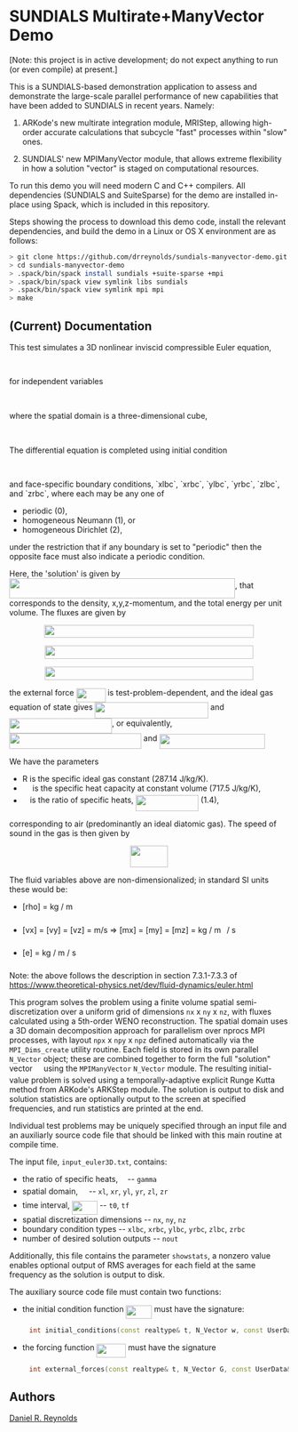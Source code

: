 # SUNDIALS Multirate+ManyVector Demo

[Note: this project is in active development; do not expect anything to run (or even compile) at present.]

This is a SUNDIALS-based demonstration application to assess and demonstrate the large-scale parallel performance of new capabilities that have been added to SUNDIALS in recent years.  Namely:

1. ARKode's new multirate integration module, MRIStep, allowing high-order accurate calculations that subcycle "fast" processes within "slow" ones.

2. SUNDIALS' new MPIManyVector module, that allows extreme flexibility in how a solution "vector" is staged on computational resources.

To run this demo you will need modern C and C++ compilers.  All dependencies (SUNDIALS and SuiteSparse) for the demo are installed in-place using Spack, which is included in this repository.

Steps showing the process to download this demo code, install the relevant dependencies, and build the demo in a Linux or OS X environment are as follows:

```bash
> git clone https://github.com/drreynolds/sundials-manyvector-demo.git
> cd sundials-manyvector-demo
> .spack/bin/spack install sundials +suite-sparse +mpi
> .spack/bin/spack view symlink libs sundials
> .spack/bin/spack view symlink mpi mpi
> make
```

## (Current) Documentation

This test simulates a 3D nonlinear inviscid compressible Euler equation,
<p align="center"><img src="/tex/9507ca7fb40fcf9f401a999539c43b82.svg?invert_in_darkmode&sanitize=true" align=middle width=148.6959507pt height=16.438356pt/></p>
for independent variables
<p align="center"><img src="/tex/cb730ebe968bc6766332e6886b7e66ab.svg?invert_in_darkmode&sanitize=true" align=middle width=227.07922545pt height=17.031940199999998pt/></p>
where the spatial domain is a three-dimensional cube,
<p align="center"><img src="/tex/8feeb58278ab7a349b97f906b71ef3fd.svg?invert_in_darkmode&sanitize=true" align=middle width=210.46034459999998pt height=16.438356pt/></p>
The differential equation is completed using initial condition
<p align="center"><img src="/tex/286c8cf3db13c0c402500c4e46ad4ce5.svg?invert_in_darkmode&sanitize=true" align=middle width=129.27608594999998pt height=16.438356pt/></p>
and face-specific boundary conditions, `xlbc`, `xrbc`, `ylbc`, `yrbc`, `zlbc`, and `zrbc`, where each may be any one of

* periodic (0),
* homogeneous Neumann (1), or
* homogeneous Dirichlet (2),

under the restriction that if any boundary is set to "periodic" then the opposite face must also indicate a periodic condition.

Here, the 'solution' is given by <img src="/tex/ede5d044f589b429d500cd79119c4c52.svg?invert_in_darkmode&sanitize=true" align=middle width=407.3498451pt height=35.5436301pt/>, that corresponds to the density, x,y,z-momentum, and the total energy per unit volume.  The fluxes are given by
<p align="center"><img src="/tex/607a6f6fd1abe9d8ef1e19c8b8c72aca.svg?invert_in_darkmode&sanitize=true" align=middle width=378.5387958pt height=23.5253469pt/></p>
<p align="center"><img src="/tex/f519bd9530420ce747f8badb3d6b758b.svg?invert_in_darkmode&sanitize=true" align=middle width=376.72770629999997pt height=23.9085792pt/></p>
<p align="center"><img src="/tex/1ae361f23350aee758ce257bc684f95c.svg?invert_in_darkmode&sanitize=true" align=middle width=375.4187778pt height=23.5253469pt/></p>

the external force <img src="/tex/c441e18e502be64ac772003edac839dc.svg?invert_in_darkmode&sanitize=true" align=middle width=52.94748029999999pt height=24.65753399999998pt/> is test-problem-dependent, and the ideal gas equation of state gives
<img src="/tex/7267f867419ceb03b618445151c90f0e.svg?invert_in_darkmode&sanitize=true" align=middle width=204.4567305pt height=28.670654099999997pt/> and
<img src="/tex/8d8f63de95e56e014097c6732189a8c8.svg?invert_in_darkmode&sanitize=true" align=middle width=185.15438534999998pt height=26.76175259999998pt/>,
or equivalently,
<img src="/tex/7f47b73a97ad6216f234a9d6faeeafb2.svg?invert_in_darkmode&sanitize=true" align=middle width=238.10365755pt height=27.94539330000001pt/> and
<img src="/tex/d2f00d755ba5cedb2385d653d61f0d78.svg?invert_in_darkmode&sanitize=true" align=middle width=189.88961804999997pt height=26.76175259999998pt/>

We have the parameters

* R is the specific ideal gas constant (287.14 J/kg/K).
* <img src="/tex/aa8cfea83e4502fbd685d6c095494147.svg?invert_in_darkmode&sanitize=true" align=middle width=14.102064899999991pt height=14.15524440000002pt/> is the specific heat capacity at constant volume (717.5 J/kg/K),
* <img src="/tex/11c596de17c342edeed29f489aa4b274.svg?invert_in_darkmode&sanitize=true" align=middle width=9.423880949999988pt height=14.15524440000002pt/> is the ratio of specific heats, <img src="/tex/de015188ab92fa7280f672e82ba7e75c.svg?invert_in_darkmode&sanitize=true" align=middle width=113.34245999999997pt height=28.670654099999997pt/> (1.4),

corresponding to air (predominantly an ideal diatomic gas). The speed of sound in the gas is then given by
<p align="center"><img src="/tex/3f5e478e3d3c690cf7f15c2a9ac1fe4d.svg?invert_in_darkmode&sanitize=true" align=middle width=67.10942039999999pt height=39.452455349999994pt/></p>
The fluid variables above are non-dimensionalized; in standard SI units these would be:

* [rho] = kg / m<img src="/tex/b6c5b75bafc8bbc771fa716cb26245ff.svg?invert_in_darkmode&sanitize=true" align=middle width=6.5525476499999895pt height=26.76175259999998pt/>

* [vx] = [vy] = [vz] = m/s  =>  [mx] = [my] = [mz] = kg / m<img src="/tex/e18b24c87a7c52fd294215d16b42a437.svg?invert_in_darkmode&sanitize=true" align=middle width=6.5525476499999895pt height=26.76175259999998pt/> / s

* [e] = kg / m / s<img src="/tex/e18b24c87a7c52fd294215d16b42a437.svg?invert_in_darkmode&sanitize=true" align=middle width=6.5525476499999895pt height=26.76175259999998pt/>

Note: the above follows the description in section 7.3.1-7.3.3 of https://www.theoretical-physics.net/dev/fluid-dynamics/euler.html

This program solves the problem using a finite volume spatial semi-discretization over a uniform grid of dimensions `nx` x `ny` x `nz`, with fluxes calculated using a 5th-order WENO reconstruction.  The spatial domain uses a 3D domain decomposition approach for parallelism over nprocs MPI processes, with layout `npx` x `npy` x `npz` defined automatically via the `MPI_Dims_create` utility routine.  Each field is stored in its own parallel `N_Vector` object; these are combined together to form the full "solution" vector <img src="/tex/31fae8b8b78ebe01cbfbe2fe53832624.svg?invert_in_darkmode&sanitize=true" align=middle width=12.210846449999991pt height=14.15524440000002pt/> using the `MPIManyVector` `N_Vector` module.  The resulting initial-value problem is solved using a temporally-adaptive explicit Runge Kutta method from ARKode's ARKStep module.  The solution is output to disk and solution statistics are optionally output to the screen at specified frequencies, and run statistics are printed at the end.

Individual test problems may be uniquely specified through an input file and an auxiliarly source code file that should be linked with this main routine at compile time.

The input file, `input_euler3D.txt`, contains:

* the ratio of specific heats, <img src="/tex/11c596de17c342edeed29f489aa4b274.svg?invert_in_darkmode&sanitize=true" align=middle width=9.423880949999988pt height=14.15524440000002pt/> -- `gamma`
* spatial domain, <img src="/tex/9432d83304c1eb0dcb05f092d30a767f.svg?invert_in_darkmode&sanitize=true" align=middle width=11.87217899999999pt height=22.465723500000017pt/> -- `xl`, `xr`, `yl`, `yr`, `zl`, `zr`
* time interval, <img src="/tex/bbde6652efaeb60e967ee67be6440eb7.svg?invert_in_darkmode&sanitize=true" align=middle width=46.033257599999985pt height=24.65753399999998pt/> -- `t0`, `tf`
* spatial discretization dimensions -- `nx`, `ny`, `nz`
* boundary condition types -- `xlbc`, `xrbc`, `ylbc`, `yrbc`, `zlbc`, `zrbc`
* number of desired solution outputs -- `nout`

Additionally, this file contains the parameter `showstats`, a nonzero value enables optional output of RMS averages for each field at the same frequency as the solution is output to disk.

The auxiliary source code file must contain two functions:

* the initial condition function <img src="/tex/d3cb4393199b89ca003e78d3486fa147.svg?invert_in_darkmode&sanitize=true" align=middle width=46.837068299999984pt height=24.65753399999998pt/> must have the signature:

```C++
     int initial_conditions(const realtype& t, N_Vector w, const UserData& udata);
```

* the forcing function <img src="/tex/c441e18e502be64ac772003edac839dc.svg?invert_in_darkmode&sanitize=true" align=middle width=52.94748029999999pt height=24.65753399999998pt/> must have the signature

```C++
     int external_forces(const realtype& t, N_Vector G, const UserData& udata);
```


## Authors
[Daniel R. Reynolds](mailto:reynolds@smu.edu)
